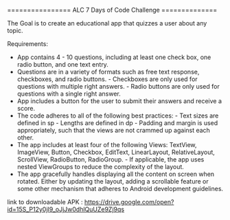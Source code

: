 ================ ALC 7 Days of Code Challenge ==============

The Goal is to create an educational app that quizzes a user about any topic. 

Requirements:

* App contains 4 - 10 questions, including at least one check box, one radio button, and one text entry.
* Questions are in a variety of formats such as free text response, checkboxes, and radio buttons.
        - Checkboxes are only used for questions with multiple right answers. 
        - Radio buttons are only used for questions with a single right answer.
* App includes a button for the user to submit their answers and receive a score.
* The code adheres to all of the following best practices:
        - Text sizes are defined in sp
        - Lengths are defined in dp
        - Padding and margin is used appropriately, such that the views are not crammed up against each other.
* The app includes at least four of the following Views: 
        TextView, 
        ImageView, 
        Button, 
        Checkbox, 
        EditText, 
        LinearLayout, 
        RelativeLayout, 
        ScrollView, 
        RadioButton, 
        RadioGroup.
        - If applicable, the app uses nested ViewGroups to reduce the complexity of the layout.
* The app gracefully handles displaying all the content on screen when rotated. 
Either by updating the layout, adding a scrollable feature or some other mechanism that adheres to Android development guidelines.


link to downloadable APK : https://drive.google.com/open?id=15S_P12y0jI9_oJjJw0dhlQuUZe9Zj9qs
